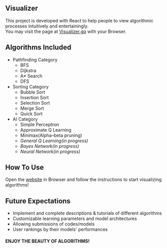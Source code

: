 ## Visualizer

This project is developed with React to help people to view algorithmic processes intuitively and entertainingly. <br/>
You may visit the page at <a href="https://visualizer.gq">Visualizer.gq</a> with your Browser.


## Algorithms Included

- Pathfinding Category
  - BFS
  - Dijkstra
  - A* Search
  - DFS
- Sorting Category
  - Bubble Sort
  - Insertion Sort
  - Selection Sort
  - Merge Sort
  - Quick Sort
- AI Category
  - Simple Perceptron
  - Approximate Q Learning
  - Minimax(Alpha–beta pruning)
  - *General Q Learning(in progress)*
  - *Bayes Network(in progress)*
  - *Neural Network(in progress)*

## How To Use

Open the <a href="https://visualizer.gq">website</a> in Browser and follow the instructions to start visualizing algorithms!

## Future Expectations
- Implement and complete descriptions & tutorials of different algorithms
- Customizable learning parameters and model architectures
- Allowing submissions of codes/models
- User rankings by their models' performances

#### ENJOY THE BEAUTY OF ALGORITHMS!
